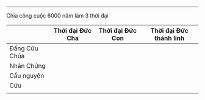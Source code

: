 
---
Chia công cuộc 6000 năm làm 3 thời đại 

|               | Thời đại Đức Cha | Thời đại Đức Con | Thời đại Đức thánh linh |
| ------------- | ---------------- | ---------------- | ----------------------- |
| Đấng Cứu Chúa |                  |                  |                         |
| Nhân Chứng    |                  |                  |                         |
| Cầu nguyện    |                  |                  |                         |
| Cứu           |                  |                  |                         |
|               |                  |                  |                         |
